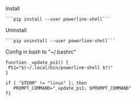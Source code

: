    Install
    
    ```pip install --user powerline-shell```
    
   Uninstall 
    
    ```pip uninstall --user powerline-shell```
    
   Config in bash to "~/.bashrc"
   
   ```
   function _update_ps1() {
    PS1="$(~/.local/bin/powerline-shell $?)"
  }
      
  if [ "$TERM" != "linux" ]; then
      PROMPT_COMMAND="_update_ps1; $PROMPT_COMMAND"
  fi
  ```
